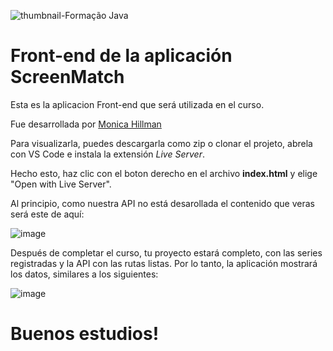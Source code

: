 ![thumbnail-Formação Java](https://github.com/genesysR-dev/2086-screenmatch-front-end/assets/91544872/2d873cba-ca9c-4567-8ce4-fb2785ef9ab4)

# Front-end de la aplicación ScreenMatch

Esta es la aplicacion Front-end que será utilizada en el curso.

Fue desarrollada por [Monica Hillman](https://www.linkedin.com/in/monicamhillman/)

Para visualizarla, puedes descargarla como zip o clonar el projeto, abrela con VS Code e instala la extensión _Live Server_.

Hecho esto, haz clic con el boton derecho en el archivo **index.html** y elige "Open with Live Server".

Al principio, como nuestra API no está desarollada el contenido que veras será este de aquí:

![image](https://github.com/jacqueline-oliveira/3356-java-web-front/assets/66698429/b059bf8b-df40-4a51-8a27-9d1058305955)

Después de completar el curso, tu proyecto estará completo, con las series registradas y la API con las rutas listas. Por lo tanto, la aplicación mostrará los datos, similares a los siguientes:

![image](https://github.com/jacqueline-oliveira/3356-java-web-front/assets/66698429/00670340-c0fd-4035-b01a-af25aeff28a0)

# Buenos estudios!
